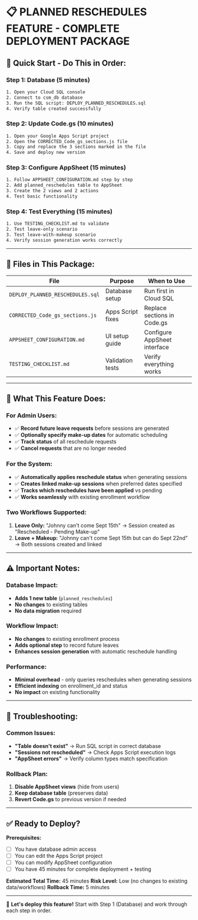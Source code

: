 # 📋 PLANNED RESCHEDULES FEATURE - COMPLETE DEPLOYMENT PACKAGE

## 🎯 **Quick Start - Do This in Order:**

### **Step 1: Database (5 minutes)**
```bash
1. Open your Cloud SQL console
2. Connect to csm_db database  
3. Run the SQL script: DEPLOY_PLANNED_RESCHEDULES.sql
4. Verify table created successfully
```

### **Step 2: Update Code.gs (10 minutes)**
```bash  
1. Open your Google Apps Script project
2. Open the CORRECTED_Code_gs_sections.js file
3. Copy and replace the 3 sections marked in the file
4. Save and deploy new version
```

### **Step 3: Configure AppSheet (15 minutes)**
```bash
1. Follow APPSHEET_CONFIGURATION.md step by step
2. Add planned_reschedules table to AppSheet
3. Create the 2 views and 2 actions
4. Test basic functionality
```

### **Step 4: Test Everything (15 minutes)**  
```bash
1. Use TESTING_CHECKLIST.md to validate
2. Test leave-only scenario
3. Test leave-with-makeup scenario  
4. Verify session generation works correctly
```

---

## 📁 **Files in This Package:**

| File | Purpose | When to Use |
|------|---------|-------------|  
| `DEPLOY_PLANNED_RESCHEDULES.sql` | Database setup | Run first in Cloud SQL |
| `CORRECTED_Code_gs_sections.js` | Apps Script fixes | Replace sections in Code.gs |
| `APPSHEET_CONFIGURATION.md` | UI setup guide | Configure AppSheet interface |
| `TESTING_CHECKLIST.md` | Validation tests | Verify everything works |

---

## 🚀 **What This Feature Does:**

### **For Admin Users:**
- ✅ **Record future leave requests** before sessions are generated
- ✅ **Optionally specify make-up dates** for automatic scheduling  
- ✅ **Track status** of all reschedule requests
- ✅ **Cancel requests** that are no longer needed

### **For the System:**
- ✅ **Automatically applies reschedule status** when generating sessions
- ✅ **Creates linked make-up sessions** when preferred dates specified
- ✅ **Tracks which reschedules have been applied** vs pending
- ✅ **Works seamlessly** with existing enrollment workflow

### **Two Workflows Supported:**
1. **Leave Only:** "Johnny can't come Sept 15th" → Session created as "Rescheduled - Pending Make-up"
2. **Leave + Makeup:** "Johnny can't come Sept 15th but can do Sept 22nd" → Both sessions created and linked

---

## ⚠️ **Important Notes:**

### **Database Impact:**
- **Adds 1 new table** (`planned_reschedules`) 
- **No changes** to existing tables
- **No data migration** required

### **Workflow Impact:**  
- **No changes** to existing enrollment process
- **Adds optional step** to record future leaves
- **Enhances session generation** with automatic reschedule handling

### **Performance:**
- **Minimal overhead** - only queries reschedules when generating sessions
- **Efficient indexing** on enrollment_id and status
- **No impact** on existing functionality

---

## 🔧 **Troubleshooting:**

### **Common Issues:**
- **"Table doesn't exist"** → Run SQL script in correct database
- **"Sessions not rescheduled"** → Check Apps Script execution logs  
- **"AppSheet errors"** → Verify column types match specification

### **Rollback Plan:**
1. **Disable AppSheet views** (hide from users)
2. **Keep database table** (preserves data)  
3. **Revert Code.gs** to previous version if needed

---

## ✅ **Ready to Deploy?**

**Prerequisites:**
- [ ] You have database admin access
- [ ] You can edit the Apps Script project
- [ ] You can modify AppSheet configuration
- [ ] You have 45 minutes for complete deployment + testing

**Estimated Total Time:** 45 minutes
**Risk Level:** Low (no changes to existing data/workflows)
**Rollback Time:** 5 minutes

---

🚀 **Let's deploy this feature!** Start with Step 1 (Database) and work through each step in order.